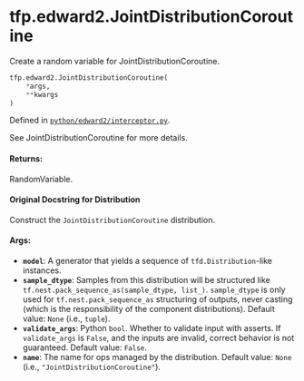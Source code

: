 <div itemscope itemtype="http://developers.google.com/ReferenceObject">
<meta itemprop="name" content="tfp.edward2.JointDistributionCoroutine" />
<meta itemprop="path" content="Stable" />
</div>

# tfp.edward2.JointDistributionCoroutine

Create a random variable for JointDistributionCoroutine.

``` python
tfp.edward2.JointDistributionCoroutine(
    *args,
    **kwargs
)
```



Defined in [`python/edward2/interceptor.py`](https://github.com/tensorflow/probability/tree/master/tensorflow_probability/python/edward2/interceptor.py).

<!-- Placeholder for "Used in" -->

See JointDistributionCoroutine for more details.

#### Returns:
RandomVariable.


#### Original Docstring for Distribution

Construct the `JointDistributionCoroutine` distribution.

#### Args:

* <b>`model`</b>: A generator that yields a sequence of `tfd.Distribution`-like
  instances.
* <b>`sample_dtype`</b>: Samples from this distribution will be structured like
  `tf.nest.pack_sequence_as(sample_dtype, list_)`. `sample_dtype` is only
  used for `tf.nest.pack_sequence_as` structuring of outputs, never
  casting (which is the responsibility of the component distributions).
  Default value: `None` (i.e., `tuple`).
* <b>`validate_args`</b>: Python `bool`.  Whether to validate input with asserts.
  If `validate_args` is `False`, and the inputs are invalid,
  correct behavior is not guaranteed.
  Default value: `False`.
* <b>`name`</b>: The name for ops managed by the distribution.
  Default value: `None` (i.e., `"JointDistributionCoroutine"`).